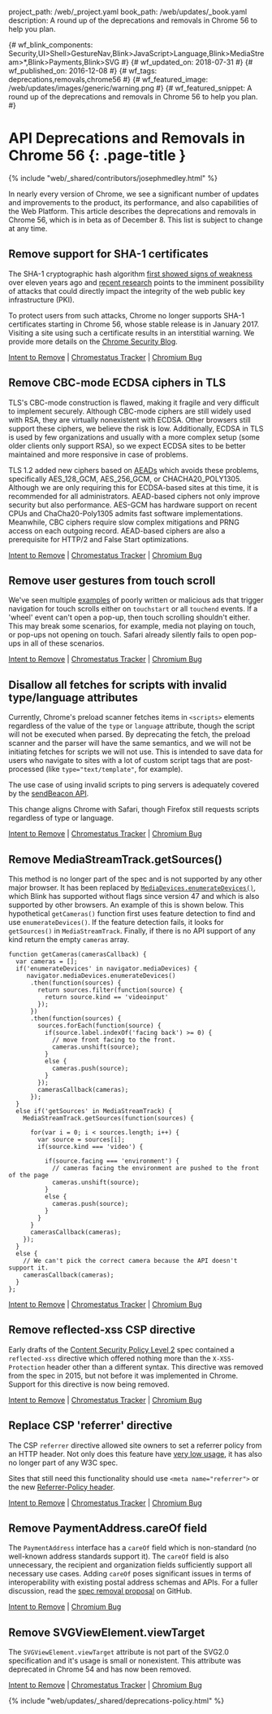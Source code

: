 project_path: /web/_project.yaml book_path: /web/updates/_book.yaml description: A round up of the deprecations and removals in Chrome 56 to help you plan.

{# wf_blink_components: Security,UI>Shell>GestureNav,Blink>JavaScript>Language,Blink>MediaStream>*,Blink>Payments,Blink>SVG #} {# wf_updated_on: 2018-07-31 #} {# wf_published_on: 2016-12-08 #} {# wf_tags: deprecations,removals,chrome56 #} {# wf_featured_image: /web/updates/images/generic/warning.png #} {# wf_featured_snippet: A round up of the deprecations and removals in Chrome 56 to help you plan. #}

# API Deprecations and Removals in Chrome 56 {: .page-title }

{% include "web/_shared/contributors/josephmedley.html" %}

In nearly every version of Chrome, we see a significant number of updates and improvements to the product, its performance, and also capabilities of the Web Platform. This article describes the deprecations and removals in Chrome 56, which is in beta as of December 8. This list is subject to change at any time.

## Remove support for SHA-1 certificates

The SHA-1 cryptographic hash algorithm [first showed signs of weakness](https://www.schneier.com/blog/archives/2005/02/cryptanalysis_o.html) over eleven years ago and [recent research](https://eprint.iacr.org/2015/967) points to the imminent possibility of attacks that could directly impact the integrity of the web public key infrastructure (PKI).

To protect users from such attacks, Chrome no longer supports SHA-1 certificates starting in Chrome 56, whose stable release is in January 2017. Visiting a site using such a certificate results in an interstitial warning. We provide more details on the [Chrome Security Blog](https://security.googleblog.com/2016/11/sha-1-certificates-in-chrome.html).

[Intent to Remove](https://groups.google.com/a/chromium.org/d/topic/blink-dev/2-R4XziFc7A/discussion) &#124; [Chromestatus Tracker](https://www.chromestatus.com/feature/6601657605423104) &#124; [Chromium Bug](https://bugs.chromium.org/p/chromium/issues/detail?id=653691)

## Remove CBC-mode ECDSA ciphers in TLS

TLS's CBC-mode construction is flawed, making it fragile and very difficult to implement securely. Although CBC-mode ciphers are still widely used with RSA, they are virtually nonexistent with ECDSA. Other browsers still support these ciphers, we believe the risk is low. Additionally, ECDSA in TLS is used by few organizations and usually with a more complex setup (some older clients only support RSA), so we expect ECDSA sites to be better maintained and more responsive in case of problems.

TLS 1.2 added new ciphers based on [AEADs](https://en.wikipedia.org/wiki/Authenticated_encryption) which avoids these problems, specifically AES_128_GCM, AES_256_GCM, or CHACHA20_POLY1305. Although we are only requiring this for ECDSA-based sites at this time, it is recommended for all administrators. AEAD-based ciphers not only improve security but also performance. AES-GCM has hardware support on recent CPUs and ChaCha20-Poly1305 admits fast software implementations. Meanwhile, CBC ciphers require slow complex mitigations and PRNG access on each outgoing record. AEAD-based ciphers are also a prerequisite for HTTP/2 and False Start optimizations.

[Intent to Remove](https://groups.google.com/a/chromium.org/d/topic/blink-dev/1eKb8bqT1Ds/discussion) &#124; [Chromestatus Tracker](https://www.chromestatus.com/feature/5740978103123968) &#124; [Chromium Bug](https://bugs.chromium.org/p/chromium/issues/detail?id=658341)

## Remove user gestures from touch scroll

We've seen multiple [examples](http://crbug.com/572319) of poorly written or malicious ads that trigger navigation for touch scrolls either on `touchstart` or all `touchend` events. If a 'wheel' event can't open a pop-up, then touch scrolling shouldn't either. This may break some scenarios, for example, media not playing on touch, or pop-ups not opening on touch. Safari already silently fails to open pop-ups in all of these scenarios.

[Intent to Remove](https://groups.google.com/a/chromium.org/d/topic/blink-dev/TO_x7FRkdmw/discussion) &#124; [Chromestatus Tracker](https://www.chromestatus.com/feature/6131337345892352) &#124; [Chromium Bug](https://bugs.chromium.org/p/chromium/issues/detail?id=611981)

## Disallow all fetches for scripts with invalid type/language attributes

Currently, Chrome's preload scanner fetches items in `<scripts>` elements regardless of the value of the `type` or `language` attribute, though the script will not be executed when parsed. By deprecating the fetch, the preload scanner and the parser will have the same semantics, and we will not be initiating fetches for scripts we will not use. This is intended to save data for users who navigate to sites with a lot of custom script tags that are post-processed (like `type="text/template"`, for example).

The use case of using invalid scripts to ping servers is adequately covered by the [sendBeacon API](https://developer.mozilla.org/en-US/docs/Web/API/Navigator/sendBeacon).

This change aligns Chrome with Safari, though Firefox still requests scripts regardless of type or language.

[Intent to Remove](https://groups.google.com/a/chromium.org/d/topic/blink-dev/eu57SCNltls/discussion) &#124; [Chromestatus Tracker](https://www.chromestatus.com/feature/5760718284521472) &#124; [Chromium Bug](https://bugs.chromium.org/p/chromium/issues/detail?id=626321&desc=2)

## Remove MediaStreamTrack.getSources()

This method is no longer part of the spec and is not supported by any other major browser. It has been replaced by [`MediaDevices.enumerateDevices()`](https://developer.mozilla.org/en-US/docs/Web/API/MediaDevices/enumerateDevices), which Blink has supported without flags since version 47 and which is also supported by other browsers. An example of this is shown below. This hypothetical `getCameras()` function first uses feature detection to find and use `enumerateDevices()`. If the feature detection fails, it looks for `getSources()` in `MediaStreamTrack`. Finally, if there is no API support of any kind return the empty `cameras` array.

    function getCameras(camerasCallback) {
      var cameras = [];
      if('enumerateDevices' in navigator.mediaDevices) {
         navigator.mediaDevices.enumerateDevices()
          .then(function(sources) {
            return sources.filter(function(source) { 
              return source.kind == 'videoinput' 
            });
          })
          .then(function(sources) {
            sources.forEach(function(source) {
              if(source.label.indexOf('facing back') >= 0) {
                // move front facing to the front.
                cameras.unshift(source);
              }
              else {
                cameras.push(source);
              }
            });
            camerasCallback(cameras);
          });
      }
      else if('getSources' in MediaStreamTrack) {
        MediaStreamTrack.getSources(function(sources) {
    
          for(var i = 0; i < sources.length; i++) {
            var source = sources[i];
            if(source.kind === 'video') {
    
              if(source.facing === 'environment') {
                // cameras facing the environment are pushed to the front of the page
                cameras.unshift(source);
              }
              else {
                cameras.push(source);
              }
            }
          }
          camerasCallback(cameras);
        });
      }
      else {
        // We can't pick the correct camera because the API doesn't support it.
        camerasCallback(cameras);
      }
    };
    

[Intent to Remove](https://groups.google.com/a/chromium.org/d/topic/blink-dev/do3t86PtHCY/discussion) &#124; [Chromestatus Tracker](https://bugs.chromium.org/p/chromium/issues/detail?id=649710) &#124; [Chromium Bug](https://www.chromestatus.com/feature/4765305641369600)

## Remove reflected-xss CSP directive

Early drafts of the [Content Security Policy Level 2](https://www.w3.org/TR/CSP2/) spec contained a `reflected-xss` directive which offered nothing more than the `X-XSS-Protection` header other than a different syntax. This directive was removed from the spec in 2015, but not before it was implemented in Chrome. Support for this directive is now being removed.

[Intent to Remove](https://groups.google.com/a/chromium.org/d/topic/blink-dev/gjB93RpF6JY/discussion) &#124; [Chromestatus Tracker](https://www.chromestatus.com/feature/5769374145183744) &#124; [Chromium Bug](https://bugs.chromium.org/p/chromium/issues/detail?id=657737)

## Replace CSP 'referrer' directive

The CSP `referrer` directive allowed site owners to set a referrer policy from an HTTP header. Not only does this feature have [very low usage](https://www.chromestatus.com/metrics/feature/popularity#CSPReferrerDirective), it has also no longer part of any W3C spec.

Sites that still need this functionality should use `<meta name="referrer">` or the new [Referrer-Policy header](https://developer.mozilla.org/en-US/docs/Web/HTTP/Headers/Referrer-Policy).

[Intent to Remove](https://groups.google.com/a/chromium.org/d/topic/blink-dev/JqUlPA-HFfU/discussion) &#124; [Chromestatus Tracker](https://www.chromestatus.com/feature/5680800376815616) &#124; [Chromium Bug](https://bugs.chromium.org/p/chromium/issues/detail?id=658761)

## Remove PaymentAddress.careOf field

The `PaymentAddress` interface has a `careOf` field which is non-standard (no well-known address standards support it). The `careOf` field is also unnecessary, the recipient and organization fields sufficiently support all necessary use cases. Adding `careOf` poses significant issues in terms of interoperability with existing postal address schemas and APIs. For a fuller discussion, read the [spec removal proposal](https://github.com/w3c/browser-payment-api/issues/244) on GitHub.

[Intent to Remove](https://groups.google.com/a/chromium.org/d/topic/blink-dev/WhUAKyc0O80/discussion) &#124; [Chromium Bug](https://bugs.chromium.org/p/chromium/issues/detail?id=648049)

## Remove SVGViewElement.viewTarget

The `SVGViewElement.viewTarget` attribute is not part of the SVG2.0 specification and it's usage is small or nonexistent. This attribute was deprecated in Chrome 54 and has now been removed.

[Intent to Remove](https://groups.google.com/a/chromium.org/d/topic/blink-dev/X3kyDbj9xlA/discussion) &#124; [Chromestatus Tracker](https://www.chromestatus.com/feature/5665473114931200) &#124; [Chromium Bug](https://bugs.chromium.org/p/chromium/issues/detail?id=633908)

{% include "web/updates/_shared/deprecations-policy.html" %}